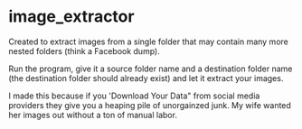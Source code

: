 # image_extractor
Created to extract images from a single folder that may contain many more nested folders (think a Facebook dump).

Run the program, give it a source folder name and a destination folder name (the destination folder should already exist) and let it extract your images.

I made this because if you 'Download Your Data" from social media providers they give you a heaping pile of unorgainzed junk. My wife wanted her images out without a ton of manual labor. 
